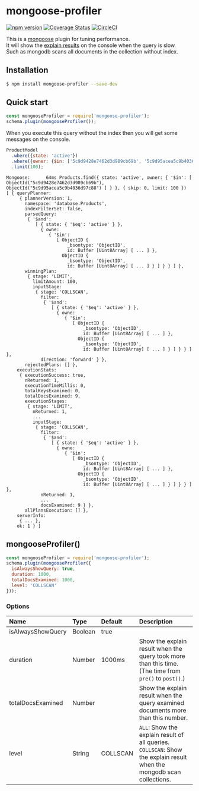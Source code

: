 # mongoose-profiler
[![npm version](https://badge.fury.io/js/mongoose-profiler.svg)](https://www.npmjs.com/package/mongoose-profiler)
[![Coverage Status](https://coveralls.io/repos/github/kelp404/mongoose-profiler/badge.svg?branch=master&a)](https://coveralls.io/github/kelp404/mongoose-profiler?branch=master)
[![CircleCI](https://circleci.com/gh/kelp404/mongoose-profiler.svg?style=svg)](https://circleci.com/gh/kelp404/mongoose-profiler)

This is a [mongoose](https://mongoosejs.com) plugin for tuning performance.  
It will show the [explain results](https://docs.mongodb.com/manual/reference/explain-results/) on the console when the query is slow.  
Such as mongodb scans all documents in the collection without index.

## Installation
```bash
$ npm install mongoose-profiler --save-dev
```

## Quick start
```js
const mongooseProfiler = require('mongoose-profiler');
schema.plugin(mongooseProfiler());
```

When you execute this query without the index then you will get some messages on the console.
```js
ProductModel
  .where({state: 'active'})
  .where({owner: {$in: ['5c9d9428e7462d3d989cb69b', '5c9d95acea5c9b4036d97c88']}})
  .limit(100);
```
```base
Mongoose:      64ms Products.find({ state: 'active', owner: { '$in': [ ObjectId("5c9d9428e7462d3d989cb69b"), ObjectId("5c9d95acea5c9b4036d97c88") ] } }, { skip: 0, limit: 100 })
[ { queryPlanner:
     { plannerVersion: 1,
       namespace: 'database.Products',
       indexFilterSet: false,
       parsedQuery:
        { '$and':
           [ { state: { '$eq': 'active' } },
             { owne:
                { '$in':
                   [ ObjectID {
                       _bsontype: 'ObjectID',
                       id: Buffer [Uint8Array] [ ... ] },
                     ObjectID {
                       _bsontype: 'ObjectID',
                       id: Buffer [Uint8Array] [ ... ] } ] } } ] },
       winningPlan:
        { stage: 'LIMIT',
          limitAmount: 100,
          inputStage:
           { stage: 'COLLSCAN',
             filter:
              { '$and':
                 [ { state: { '$eq': 'active' } },
                   { owne:
                      { '$in':
                         [ ObjectID {
                             _bsontype: 'ObjectID',
                             id: Buffer [Uint8Array] [ ... ] },
                           ObjectID {
                             _bsontype: 'ObjectID',
                             id: Buffer [Uint8Array] [ ... ] } ] } } ] },
             direction: 'forward' } },
       rejectedPlans: [] },
    executionStats:
     { executionSuccess: true,
       nReturned: 1,
       executionTimeMillis: 0,
       totalKeysExamined: 0,
       totalDocsExamined: 9,
       executionStages:
        { stage: 'LIMIT',
          nReturned: 1,
          ...
          inputStage:
           { stage: 'COLLSCAN',
             filter:
              { '$and':
                 [ { state: { '$eq': 'active' } },
                   { owne:
                      { '$in':
                         [ ObjectID {
                             _bsontype: 'ObjectID',
                             id: Buffer [Uint8Array] [ ... ] },
                           ObjectID {
                             _bsontype: 'ObjectID',
                             id: Buffer [Uint8Array] [ ... ] } ] } } ] },
             nReturned: 1,
             ...
             docsExamined: 9 } },
       allPlansExecution: [] },
    serverInfo:
     { ... },
    ok: 1 } ]
```

## mongooseProfiler()
```js
const mongooseProfiler = require('mongoose-profiler');
schema.plugin(mongooseProfiler({
  isAlwaysShowQuery: true,
  duration: 1000,
  totalDocsExamined: 1000,
  level: 'COLLSCAN'
}));
```
### Options
  Name                     |        Type      |   Default  |  Description
:------------------|:------------|:---------|:------------
 isAlwaysShowQuery | Boolean         |    true     |     
 duration     |  Number        |  1000ms  |  Show the explain result when the query took more than this time.<br/>(The time from `pre()` to `post()`.)
 totalDocsExamined |  Number        |               | Show the explain result when the query examined documents more than this number.
 level                     |  String           | COLLSCAN |`ALL`: Show the explain result of all queries.<br/>`COLLSCAN`: Show the explain result when the mongodb scan collections.
